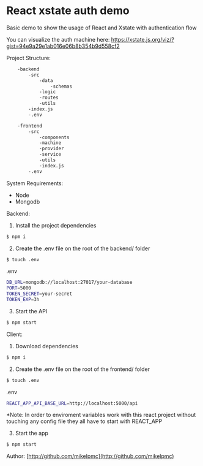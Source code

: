 # React xstate auth demo

Basic demo to show the usage of React and Xstate with authentication flow

You can visualize the auth machine here: https://xstate.js.org/viz/?gist=94e9a29e1ab016e06b8b354b9d558cf2

Project Structure:

```sh
    -backend
        -src
            -data
                -schemas
            -logic
            -routes
            -utils
        -index.js
        -.env

    -frontend
        -src
            -components
            -machine
            -provider
            -service
            -utils
            -index.js
        -.env
```

System Requirements:

- Node
- Mongodb

Backend:

1. Install the project dependencies

```sh
$ npm i
```

2. Create the .env file on the root of the backend/ folder

```sh
$ touch .env
```

.env

```sh
DB_URL=mongodb://localhost:27017/your-database
PORT=5000
TOKEN_SECRET=your-secret
TOKEN_EXP=3h
```

3. Start the API

```sh
$ npm start
```

Client:

1. Download dependencies

```sh
$ npm i
```

2. Create the .env file on the root of the frontend/ folder

```sh
$ touch .env
```

.env

```sh
REACT_APP_API_BASE_URL=http://localhost:5000/api
```

\*Note: In order to enviroment variables work with this react project without touching any config file they all have to start with REACT_APP

3. Start the app

```sh
$ npm start
```

Author: [http://github.com/mikelpmc](http://github.com/mikelpmc)
